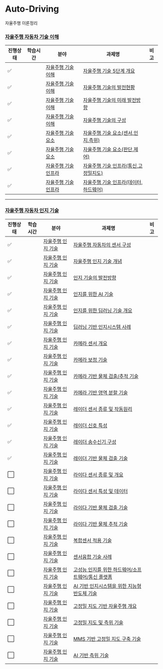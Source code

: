 # Auto-Driving
자율주행 이론정리

### [자율주행 자동차 기술 이해](자율주행-자동차-기술-이해)

|진행상태|학습시간|분야|과제명|비고|
| ------ | ------ | ------ | ------ | ------ |
| :white_check_mark: || [자율주행 기술 이해](자율주행-자동차-기술-이해) | [자율주행 기술 5단계 개요](자율주행-자동차-기술-이해/자율주행-기술-5단계-개요/README.md) | |
| :white_check_mark: || [자율주행 기술 이해](자율주행-자동차-기술-이해) | [자율주행 기술의 발전현황](자율주행-자동차-기술-이해/자율주행-기술의-발전현황/README.md) | |
| :white_check_mark: || [자율주행 기술 이해](자율주행-자동차-기술-이해) | [자율주행 기술의 미래 발전방향](자율주행-자동차-기술-이해/자율주행-기술의-미래-발전방향/README.md) | |
| :white_check_mark: || [자율주행 기술 이해](자율주행-자동차-기술-이해) | [자율주행 기술의 구성](자율주행-자동차-기술-이해/자율주행-기술-구성/README.md) | |
| :white_check_mark: || [자율주행 기술 요소](자율주행-자동차-기술-이해/자율주행-기술의-요소) | [자율주행 기술 요소(센서,인지,측위)](자율주행-자동차-기술-이해/자율주행-기술의-요소/센서,인지,측위/README.md) | |
| :white_check_mark: || [자율주행 기술 요소](자율주행-자동차-기술-이해/자율주행-기술의-요소) | [자율주행 기술 요소(판단,제어)](자율주행-자동차-기술-이해/자율주행-기술의-요소/판단,제어/README.md) | |
| :white_check_mark: || [자율주행 기술 인프라](자율주행-자동차-기술-이해/자율주행-기술의-인프라) | [자율주행 기술 인프라(통신,고정밀지도)](자율주행-자동차-기술-이해/자율주행-기술의-인프라/통신,고정밀지도/README.md) | |
| :white_check_mark: || [자율주행 기술 인프라](자율주행-자동차-기술-이해/자율주행-기술의-인프라) | [자율주행 기술 인프라(데이터,하드웨어)](자율주행-자동차-기술-이해/자율주행-기술의-인프라/데이터,하드웨어/README.md) | |

---

### [자율주행 자동차 인지 기술](자율주행-자동차-인지-기술)

|진행상태|학습시간|분야|과제명|비고|
| ------ | ------ | ------ | ------ | ------ |
| :white_check_mark: || [자율주행 인지 기술](자율주행-자동차-인지-기술) | [자율주행 자동차의 센서 구성](자율주행-자동차-인지-기술/자율주행-자동차의-센서-구성/README.md) | |
| :white_check_mark: || [자율주행 인지 기술](자율주행-자동차-인지-기술) | [자율주행 인지 기술 개념](자율주행-자동차-인지-기술/자율주행-인지-기술-개념/README.md) | |
| :white_check_mark: || [자율주행 인지 기술](자율주행-자동차-인지-기술) | [인지 기술의 발전방향](자율주행-자동차-인지-기술/인지-기술의-발전방향/README.md) | |
| :white_check_mark: || [자율주행 인지 기술](자율주행-자동차-인지-기술) | [인지를 위한 AI 기술](자율주행-자동차-인지-기술/인지를-위한-AI-기술/README.md) | |
| :white_check_mark: || [자율주행 인지 기술](자율주행-자동차-인지-기술) | [인지를 위한 딥러닝 기술 개요](자율주행-자동차-인지-기술/인지를-위한-딥러닝-기술-개요/README.md) | |
| :white_check_mark: || [자율주행 인지 기술](자율주행-자동차-인지-기술) | [딥러닝 기반 인지시스템 사례](자율주행-자동차-인지-기술/딥러닝-기반-인지시스템-사례/README.md) | |
| :white_check_mark: || [자율주행 인지 기술](자율주행-자동차-인지-기술) | [카메라 센서 개요](자율주행-자동차-인지-기술/카메라-센서-개요/README.md) | |
| :white_check_mark: || [자율주행 인지 기술](자율주행-자동차-인지-기술) | [카메라 보정 기술](자율주행-자동차-인지-기술/카메라-캘리브레이션-기술/README.md) | |
| :white_check_mark: || [자율주행 인지 기술](자율주행-자동차-인지-기술) | [카메라 기반 물체 검출/추적 기술](자율주행-자동차-인지-기술/카메라-기반-물체-검출,추적-기술/README.md) | |
| :white_check_mark: || [자율주행 인지 기술](자율주행-자동차-인지-기술) | [카메라 기반 영역 분할 기술](자율주행-자동차-인지-기술/카메라-기반-영역-분할-기술/README.md) | |
| :white_check_mark: || [자율주행 인지 기술](자율주행-자동차-인지-기술) | [레이더 센서 종류 및 작동원리](자율주행-자동차-인지-기술/레이더-센서-종류-및-작동원리/README.md) | |
| :white_check_mark: || [자율주행 인지 기술](자율주행-자동차-인지-기술) | [레이더 신호 특성](자율주행-자동차-인지-기술/레이더-신호-특성/README.md) | |
| :white_check_mark: || [자율주행 인지 기술](자율주행-자동차-인지-기술) | [레이더 송수신기 구성](자율주행-자동차-인지-기술/레이더-송수신기-구성/README.md) | |
| :white_check_mark: || [자율주행 인지 기술](자율주행-자동차-인지-기술) | [레이더 기반 물체 검출 기술](자율주행-자동차-인지-기술/레이더-기반-물체-검출-기술/README.md) | |
| :white_large_square: || [자율주행 인지 기술](자율주행-자동차-인지-기술) | [라이다 센서 종류 및 개요](자율주행-자동차-인지-기술/라이다-센서-종류-및-개요/README.md) | |
| :white_large_square: || [자율주행 인지 기술](자율주행-자동차-인지-기술) | [라이다 센서 특성 및 데이터](자율주행-자동차-인지-기술/라이다-센서-특성-및-데이터/README.md) | |
| :white_large_square: || [자율주행 인지 기술](자율주행-자동차-인지-기술) | [라이다 기반 물체 검출 기술](자율주행-자동차-인지-기술/라이다-기반-물체-검출-기술/README.md) | |
| :white_large_square: || [자율주행 인지 기술](자율주행-자동차-인지-기술) | [라이다 기반 물체 추적 기술](자율주행-자동차-인지-기술/라이다-기반-물체-추적-기술/README.md) | |
| :white_large_square: || [자율주행 인지 기술](자율주행-자동차-인지-기술) | [복합센서 적용 기술](자율주행-자동차-인지-기술/복합센서-적용-기술/README.md) | |
| :white_large_square: || [자율주행 인지 기술](자율주행-자동차-인지-기술) | [센서융합 기술 사례](자율주행-자동차-인지-기술/센서융합-기술-사례/README.md) | |
| :white_large_square: || [자율주행 인지 기술](자율주행-자동차-인지-기술) | [고성능 인지를 위한 하드웨어/소프트웨어/통신 플랫폼](자율주행-자동차-인지-기술/고성능-인지를-위한-하드웨어,소프트웨어,통신-플랫폼/README.md) | |
| :white_large_square: || [자율주행 인지 기술](자율주행-자동차-인지-기술) | [AI 기반 인지시스템을 위한 지능형 반도체 기술](자율주행-자동차-인지-기술/AI-기반-인지시스템을-위한-지능형-반도체-기술/README.md) | |
| :white_large_square: || [자율주행 인지 기술](자율주행-자동차-인지-기술) | [고정밀 지도 기반 자율주행 개요](자율주행-자동차-인지-기술/고정밀-지도-기반-자율주행-개요/README.md) | |
| :white_large_square: || [자율주행 인지 기술](자율주행-자동차-인지-기술) | [고정밀 지도 및 측위 기술](자율주행-자동차-인지-기술/고정밀-지도-및-측위-기술/README.md) | |
| :white_large_square: || [자율주행 인지 기술](자율주행-자동차-인지-기술) | [MMS 기반 고정밀 지도 구축 기술](자율주행-자동차-인지-기술/MMS-기반-고정밀-지도-구축-기술/README.md) | |
| :white_large_square: || [자율주행 인지 기술](자율주행-자동차-인지-기술) | [AI 기반 측위 기술](자율주행-자동차-인지-기술/AI-기반-측위-기술/README.md) | |
